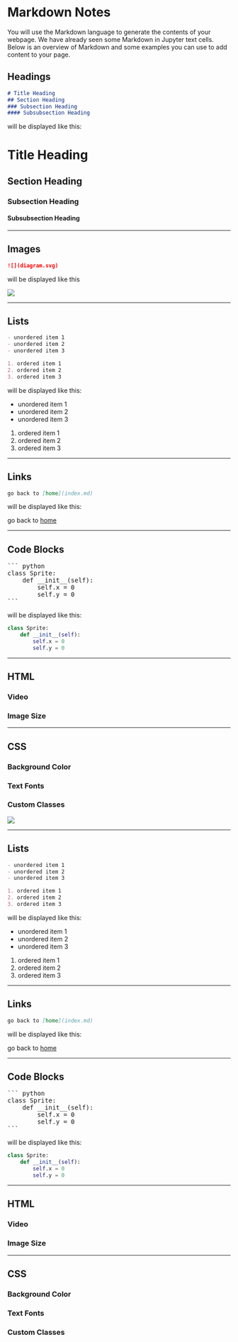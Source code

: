 <link rel="stylesheet" type="text/css" media="all" href="style.css" />

# Markdown Notes

You will use the Markdown language to generate the contents of your webpage. We have already seen some Markdown in Jupyter text cells. Below is an overview of Markdown and some examples you can use to add content to your page.

## Headings

``` markdown
# Title Heading
## Section Heading
### Subsection Heading
#### Subsubsection Heading
```

will be displayed like this:

# Title Heading
## Section Heading
### Subsection Heading
#### Subsubsection Heading

---

## Images

``` markdown
![](diagram.svg)
```
will be displayed like this

![](diagram.svg)

---
## Lists

``` markdown
- unordered item 1
- unordered item 2
- unordered item 3

1. ordered item 1
2. ordered item 2
3. ordered item 3
```

will be displayed like this:

- unordered item 1
- unordered item 2
- unordered item 3

1. ordered item 1
2. ordered item 2
3. ordered item 3

---
## Links

``` markdown
go back to [home](index.md)
```

will be displayed like this:

go back to [home](index.md)

---

## Code Blocks

<pre>
``` python
class Sprite:
    def __init__(self):
        self.x = 0
        self.y = 0
```
</pre>

will be displayed like this:

``` python
class Sprite:
    def __init__(self):
        self.x = 0
        self.y = 0
```

---

## HTML

### Video

### Image Size

---

## CSS

### Background Color

### Text Fonts

### Custom Classes

![](diagram.svg)

---
## Lists

``` markdown
- unordered item 1
- unordered item 2
- unordered item 3

1. ordered item 1
2. ordered item 2
3. ordered item 3
```

will be displayed like this:

- unordered item 1
- unordered item 2
- unordered item 3

1. ordered item 1
2. ordered item 2
3. ordered item 3

---
## Links

``` markdown
go back to [home](index.md)
```

will be displayed like this:

go back to [home](index.md)

---

## Code Blocks

<pre>
``` python
class Sprite:
    def __init__(self):
        self.x = 0
        self.y = 0
```
</pre>

will be displayed like this:

``` python
class Sprite:
    def __init__(self):
        self.x = 0
        self.y = 0
```

---

## HTML

### Video

### Image Size

---

## CSS

### Background Color

### Text Fonts

### Custom Classes
